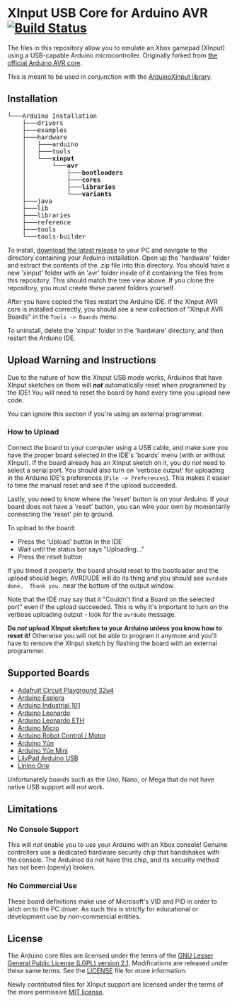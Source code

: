 # XInput USB Core for Arduino AVR [![Build Status](https://github.com/dmadison/ArduinoXInput_AVR/workflows/build/badge.svg?branch=master)](https://github.com/dmadison/ArduinoXInput_AVR/actions?query=workflow%3Abuild)

The files in this repository allow you to emulate an Xbox gamepad (XInput) using a USB-capable Arduino microcontroller. Originally forked from [the official Arduino AVR core](https://github.com/arduino/ArduinoCore-avr).

This is meant to be used in conjunction with the [ArduinoXInput library](https://github.com/dmadison/ArduinoXInput).

## Installation
<pre>
└───Arduino Installation
	├───drivers
	├───examples
	├───hardware
	│   ├───arduino
	│   ├───tools
	│   └───<b>xinput
	│       └───avr
	│           ├───bootloaders
	│           ├───cores
	│           ├───libraries
	│           └───variants</b>
	├───java
	├───lib
	├───libraries
	├───reference
	├───tools
	└───tools-builder
</pre>

To install, [download the latest release](../../releases/latest) to your PC and navigate to the directory containing your Arduino installation. Open up the 'hardware' folder and extract the contents of the .zip file into this directory. You should have a new 'xinput' folder with an 'avr' folder inside of it containing the files from this repository. This should match the tree view above. If you clone the repository, you must create these parent folders yourself.

After you have copied the files restart the Arduino IDE. If the XInput AVR core is installed correctly, you should see a new collection of "XInput AVR Boards" in the `Tools -> Boards` menu.

To uninstall, delete the 'xinput' folder in the 'hardware' directory, and then restart the Arduino IDE.

## Upload Warning and Instructions

Due to the nature of how the XInput USB mode works, Arduinos that have XInput sketches on them will ***not*** automatically reset when programmed by the IDE! You will need to reset the board by hand every time you upload new code.

You can ignore this section if you're using an external programmer.

### How to Upload

Connect the board to your computer using a USB cable, and make sure you have the proper board selected in the IDE's 'boards' menu (with or without XInput). If the board already has an XInput sketch on it, you do *not* need to select a serial port. You should also turn on 'verbose output' for uploading in the Arduino IDE's preferences (`File -> Preferences`). This makes it easier to time the manual reset and see if the upload succeeded.

Lastly, you need to know where the 'reset' button is on your Arduino. If your board does not have a 'reset' button, you can wire your own by momentarily connecting the 'reset' pin to ground.

To upload to the board:
* Press the 'Upload' button in the IDE
* Wait until the status bar says "Uploading..."
* Press the reset button

If you timed it properly, the board should reset to the bootloader and the upload should begin. AVRDUDE will do its thing and you should see `avrdude done.  Thank you.` near the bottom of the output window.

Note that the IDE may say that it "Couldn't find a Board on the selected port" even if the upload succeeded. This is why it's important to turn on the verbose uploading output - look for the `avrdude` message.

**Do *not* upload XInput sketches to your Arduino unless you know how to reset it!** Otherwise you will not be able to program it anymore and you'll have to remove the XInput sketch by flashing the board with an external programmer.

## Supported Boards

* [Adafruit Circuit Playground 32u4](https://www.adafruit.com/product/3000)
* [Arduino Esplora](https://store.arduino.cc/usa/arduino-esplora)
* [Arduino Industrial 101](https://store.arduino.cc/usa/arduino-industrial-101)
* [Arduino Leonardo](https://store.arduino.cc/usa/leonardo)
* [Arduino Leonardo ETH](https://store.arduino.cc/usa/arduino-leonardo-eth)
* [Arduino Micro](https://store.arduino.cc/usa/arduino-micro)
* [Arduino Robot Control / Motor](https://store.arduino.cc/usa/arduino-robot)
* [Arduino Yún](https://store.arduino.cc/usa/arduino-yun)
* [Arduino Yún Mini](https://store.arduino.cc/usa/arduino-yun-mini)
* [LilyPad Arduino USB](https://www.sparkfun.com/products/12049)
* [Linino One](https://store.arduino.cc/usa/linino-one)

Unfortunately boards such as the Uno, Nano, or Mega that do not have native USB support will *not* work.

## Limitations

### No Console Support

This will *not* enable you to use your Arduino with an Xbox console! Genuine controllers use a dedicated hardware security chip that handshakes with the console. The Arduinos do not have this chip, and its security method has not been (openly) broken.

### No Commercial Use

These board definitions make use of Microsoft's VID and PID in order to latch on to the PC driver. As such this is strictly for educational or development use by non-commercial entities.

## License

The Arduino core files are licensed under the terms of the [GNU Lesser General Public License (LGPL) version 2.1](https://www.gnu.org/licenses/old-licenses/lgpl-2.1.en.html). Modifications are released under these same terms. See the [LICENSE](LICENSE.txt) file for more information.

Newly contributed files for XInput support are licensed under the terms of the more permissive [MIT license](https://opensource.org/licenses/MIT).
